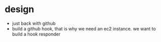 # design 

- just back with github
- build a github hook, that is why we need an ec2 instance. we want to build a hook responder
